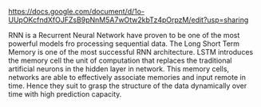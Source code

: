 https://docs.google.com/document/d/1o-UUpOKcfndXfOJFZsB9pNnM5A7wOtw2kbTz4pOrpzM/edit?usp=sharing

RNN is a Recurrent Neural Network have proven to be one of the most powerful models fro processing sequential data. The Long Short Term Memory is one of the most successful RNN architecture. LSTM introduces the memory cell the unit of computation that replaces the traditional artificial neurons in the hidden layer in network. This memory cells, networks are able to effectively associate memories and input remote in time. Hence they suit to grasp the structure of the data dynamically over time with high prediction capacity.
